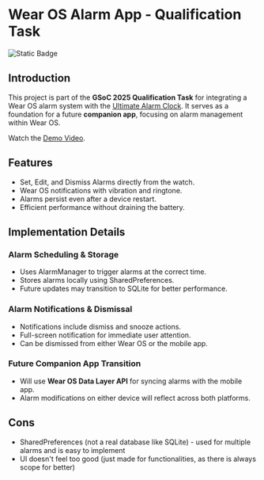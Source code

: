 # Wear OS Alarm App - Qualification Task
![Static Badge](https://img.shields.io/badge/GSoC'25%20Qualification%20Task-8A2BE2)
## Introduction
This project is part of the **GSoC 2025 Qualification Task** for integrating a Wear OS alarm system with the [Ultimate Alarm Clock](https://github.com/CCExtractor/ultimate_alarm_clock). It serves as a foundation for a future **companion app**, focusing on alarm management within Wear OS.

Watch the [Demo Video](https://youtu.be/hqj3ZzVvHEM?si=Tue3dLpux-eK1gLq).

## Features
- Set, Edit, and Dismiss Alarms directly from the watch.
- Wear OS notifications with vibration and ringtone.
- Alarms persist even after a device restart.
- Efficient performance without draining the battery.


## Implementation Details

### Alarm Scheduling & Storage
- Uses AlarmManager to trigger alarms at the correct time.
- Stores alarms locally using SharedPreferences.
- Future updates may transition to SQLite for better performance.

### Alarm Notifications & Dismissal
- Notifications include dismiss and snooze actions.
- Full-screen notification for immediate user attention.
- Can be dismissed from either Wear OS or the mobile app.

### Future Companion App Transition
- Will use **Wear OS Data Layer API** for syncing alarms with the mobile app.
- Alarm modifications on either device will reflect across both platforms.


## Cons
- SharedPreferences (not a real database like SQLite) - used for multiple alarms and is easy to implement
- UI doesn't feel too good (just made for functionalities, as there is always scope for better)


